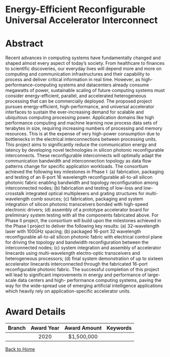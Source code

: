 
Energy-Efficient Reconfigurable Universal Accelerator Interconnect
==================================================================

# Abstract


Recent advances in computing systems have fundamentally changed and shaped almost every aspect of today’s society. From healthcare to finances to scientific discoveries, our everyday lives will depend more and more on computing and communication infrastructures and their capability to process and deliver critical information in real time. However, as high-performance-computing systems and datacenters already consume megawatts of power, sustainable scaling of future computing systems must consider energy-efficient, parallel, and accelerated heterogeneous processing that can be commercially deployed. The proposed project pursues energy-efficient, high-performance, and universal accelerator interfaces to sustain the ever-increasing demand for scalable and ubiquitous computing processing power. Application domains like high performance computing and machine learning now process data sets of terabytes in size, requiring increasing numbers of processing and memory resources. This is at the expense of very high-power consumption due to bottlenecks in the electrical interconnections between processing units. This project aims to significantly reduce the communication energy and latency by developing novel technologies in silicon photonic reconfigurable interconnects. These reconfigurable interconnects will optimally adapt the communication bandwidth and interconnection topology as data flow patterns change for specific application workloads. The consortium achieved the following key milestones in Phase I: (a) fabrication, packaging and testing of an 8-port 16 wavelength reconfigurable all-to-all silicon photonic fabric enabling bandwidth and topology reconfiguration among interconnected nodes; (b) fabrication and testing of low-loss and low-crosstalk integrated optical multiplexers and grating structures for multi-wavelength comb sources; (c) fabrication, packaging and system integration of silicon photonic transceivers bonded with high-speed electronic drivers; (d) assembly of a prototype accelerator board for preliminary system testing with all the components fabricated above. For Phase II project, the consortium will build upon the milestones achieved in the Phase I project to deliver the following key results: (a) 32-wavelength laser with 100GHz spacing; (b) packaged 16-port 32 wavelength reconfigurable all-to-all silicon photonic fabric with electrical control plane for driving the topology and bandwidth reconfiguration between the interconnected nodes; (c) system integration and assembly of accelerator linecards using multi-wavelength electro-optic transceivers and heterogeneous processors; (d) final system demonstration of up to sixteen accelerator linecards interconnected through the fabricated 16-port reconfigurable photonic fabric. The successful completion of this project will lead to significant improvements in energy and performance of large-scale data centers and high- performance computing systems, paving the way for the wide-spread use of emerging artificial intelligence applications which heavily rely on application-specific accelerator units.  

# Award Details

|Branch|Award Year|Award Amount|Keywords|
| :---: | :---: | :---: | :---: |
||2020|$1,500,000||
  
  


[Back to Home](https://github.com/chrischow/dod_sbir_awards#820)